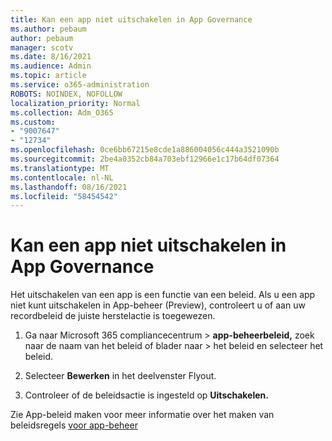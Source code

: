 ```yaml
---
title: Kan een app niet uitschakelen in App Governance
ms.author: pebaum
author: pebaum
manager: scotv
ms.date: 8/16/2021
ms.audience: Admin
ms.topic: article
ms.service: o365-administration
ROBOTS: NOINDEX, NOFOLLOW
localization_priority: Normal
ms.collection: Adm_O365
ms.custom:
- "9007647"
- "12734"
ms.openlocfilehash: 0ce6bb67215e8cde1a886004056c444a3521090b
ms.sourcegitcommit: 2be4a0352cb84a703ebf12966e1c17b64df07364
ms.translationtype: MT
ms.contentlocale: nl-NL
ms.lasthandoff: 08/16/2021
ms.locfileid: "58454542"
---
```

# <a name="unable-to-disable-an-app-in-app-governance"></a>Kan een app niet uitschakelen in App Governance

Het uitschakelen van een app is een functie van een beleid. Als u een app niet kunt uitschakelen in App-beheer (Preview), controleert u of aan uw recordbeleid de juiste herstelactie is toegewezen. 

1. Ga naar Microsoft 365 compliancecentrum > **app-beheerbeleid,** zoek naar de naam van het beleid of blader naar  >  het beleid en selecteer het beleid.

1. Selecteer **Bewerken** in het deelvenster Flyout.

1. Controleer of de beleidsactie is ingesteld op **Uitschakelen.**

Zie App-beleid maken voor meer informatie over het maken van beleidsregels [voor app-beheer](https://docs.microsoft.com/microsoft-365/compliance/app-governance-app-policies-create)